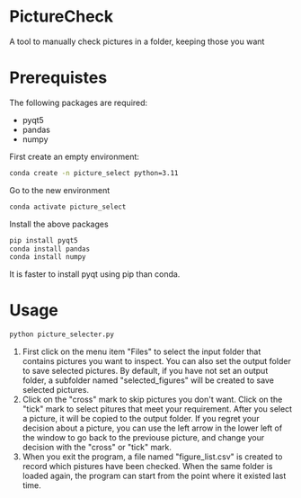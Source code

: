 # PictureCheck
A tool to manually check pictures in a folder, keeping those you want

# Prerequistes
The following packages are required:
- pyqt5
- pandas
- numpy

First create an empty environment:
```bash
conda create -n picture_select python=3.11
```
Go to the new environment
```bash
conda activate picture_select
```
Install the above packages
```bash
pip install pyqt5
conda install pandas
conda install numpy
```
It is faster to install pyqt using pip than conda.

# Usage
```bash
python picture_selecter.py
```

1. First click on the menu item "Files" to select the input folder that contains pictures you want to inspect. You can also set the output folder to save selected pictures. By default, if you have not set an output folder, a subfolder named "selected_figures" will be created to save selected pictures.
2. Click on the "cross" mark to skip pictures you don't want. Click on the "tick" mark to select pitures that meet your requirement. After you select a picture, it will be copied to the output folder. If you regret your decision about a picture, you can use the left arrow in the lower left of the window to go back to the previouse picture, and change your decision with the "cross" or "tick" mark.
3. When you exit the program, a file named "figure_list.csv" is created to record which pistures have been checked. When the same folder is loaded again, the program can start from the point where it existed last time.


